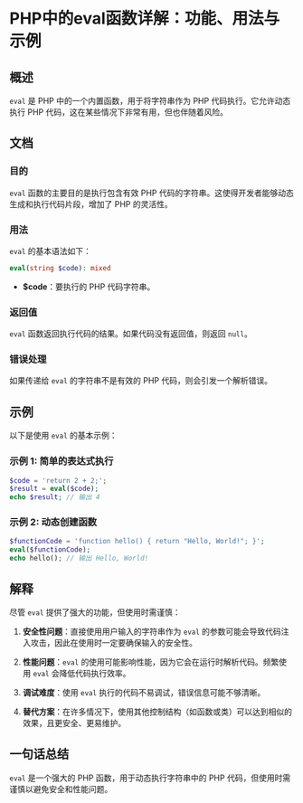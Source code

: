 <!--
Meta Description: # PHP中的eval函数详解：功能、用法与示例 ## 概述 `eval` 是 PHP 中的一个内置函数，用于将字符串作为 PHP 代码执行。它允许动态执行 PHP 代码，这在某些情况下非常有用，但也伴随着风险。 ## 文档 ### 目的 `eval` 函数的主要目的是执行包含有效 PHP 代码的字...
Meta Keywords: eval, php, code, hello, return
-->

# PHP中的eval函数详解：功能、用法与示例

## 概述
`eval` 是 PHP 中的一个内置函数，用于将字符串作为 PHP 代码执行。它允许动态执行 PHP 代码，这在某些情况下非常有用，但也伴随着风险。

## 文档
### 目的
`eval` 函数的主要目的是执行包含有效 PHP 代码的字符串。这使得开发者能够动态生成和执行代码片段，增加了 PHP 的灵活性。

### 用法
`eval` 的基本语法如下：

```php
eval(string $code): mixed
```

- **$code**：要执行的 PHP 代码字符串。

### 返回值
`eval` 函数返回执行代码的结果。如果代码没有返回值，则返回 `null`。

### 错误处理
如果传递给 `eval` 的字符串不是有效的 PHP 代码，则会引发一个解析错误。

## 示例
以下是使用 `eval` 的基本示例：

### 示例 1: 简单的表达式执行

```php
$code = 'return 2 + 2;';
$result = eval($code);
echo $result; // 输出 4
```

### 示例 2: 动态创建函数

```php
$functionCode = 'function hello() { return "Hello, World!"; }';
eval($functionCode);
echo hello(); // 输出 Hello, World!
```

## 解释
尽管 `eval` 提供了强大的功能，但使用时需谨慎：

1. **安全性问题**：直接使用用户输入的字符串作为 `eval` 的参数可能会导致代码注入攻击，因此在使用时一定要确保输入的安全性。
   
2. **性能问题**：`eval` 的使用可能影响性能，因为它会在运行时解析代码。频繁使用 `eval` 会降低代码执行效率。

3. **调试难度**：使用 `eval` 执行的代码不易调试，错误信息可能不够清晰。

4. **替代方案**：在许多情况下，使用其他控制结构（如函数或类）可以达到相似的效果，且更安全、更易维护。

## 一句话总结
`eval` 是一个强大的 PHP 函数，用于动态执行字符串中的 PHP 代码，但使用时需谨慎以避免安全和性能问题。